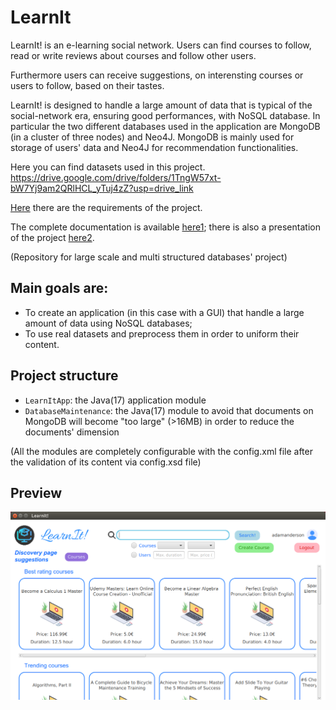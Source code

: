 # LearnIt

LearnIt! is an e-learning social network. Users can find courses to follow, read or write reviews about courses and follow other users.

Furthermore users can receive suggestions, on interensting courses or users to follow, based on their tastes.

LearnIt! is designed to handle a large amount of data that is typical of the social-network era, ensuring good performances, with NoSQL database.
In particular the two different databases used in the application are MongoDB (in a cluster of three nodes) and Neo4J. MongoDB is mainly used for storage of users' data and Neo4J for recommendation functionalities.


Here you can find datasets used in this project.
 https://drive.google.com/drive/folders/1TngW57xt-bW7Yj9am2QRlHCL_yTuj4zZ?usp=drive_link
 
[Here](requirements.pdf) there are the requirements of the project.

The complete documentation is available [here1](documentation.pdf); there is also a presentation of the project [here2](presentation.pdf).

(Repository for large scale and multi structured databases' project)

## Main goals are:
- To create an application (in this case with a GUI) that handle a large amount of data using NoSQL databases;
- To use real datasets and preprocess them in order to uniform their content.

## Project structure
 - `LearnItApp`: the Java(17) application module
 - `DatabaseMaintenance`: the Java(17) module to avoid that documents on MongoDB will become "too large" (>16MB) in order to reduce the documents' dimension

(All the modules are completely configurable with the config.xml file after the validation of its content via config.xsd file)

## Preview
<p align="center">
  <img src="preview.png" alt="preview" width="700px"/> 
</p>
